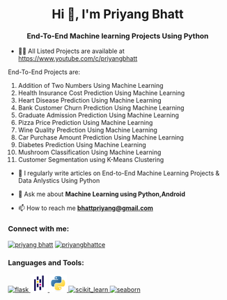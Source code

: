 <h1 align="center">Hi 👋, I'm Priyang Bhatt</h1>
<h3 align="center">End-To-End Machine learning Projects Using Python</h3>

- 👨‍💻 All Listed Projects are available at https://www.youtube.com/c/priyangbhatt

End-To-End Projects are:

1. Addition of Two Numbers Using Machine Learning
2. Health Insurance Cost Prediction Using Machine Learning
3. Heart Disease Prediction Using Machine Learning
4. Bank Customer Churn Prediction Using Machine Learning
5. Graduate Admission Prediction Using Machine Learning
6. Pizza Price Prediction Using Machine Learning
7. Wine Quality Prediction Using Machine Learning
8. Car Purchase Amount Prediction Using Machine Learning
9. Diabetes Prediction Using Machine Learning
10. Mushroom Classification Using Machine Learning
11. Customer Segmentation using K-Means Clustering

- 📝 I regularly write articles on End-to-End Machine Learning Projects & Data Anlystics Using Python

- 💬 Ask me about **Machine Learning using Python,Android**

- 📫 How to reach me **bhattpriyang@gmail.com**

<h3 align="left">Connect with me:</h3>
<p align="left">
<a href="https://www.youtube.com/c/priyang bhatt" target="blank"><img align="center" src="https://raw.githubusercontent.com/rahuldkjain/github-profile-readme-generator/master/src/images/icons/Social/youtube.svg" alt="priyang bhatt" height="30" width="40" /></a>
<a href="https://www.hackerrank.com/priyangbhattce" target="blank"><img align="center" src="https://raw.githubusercontent.com/rahuldkjain/github-profile-readme-generator/master/src/images/icons/Social/hackerrank.svg" alt="priyangbhattce" height="30" width="40" /></a>
</p>

<h3 align="left">Languages and Tools:</h3>
<p align="left"> <a href="https://flask.palletsprojects.com/" target="_blank" rel="noreferrer"> <img src="https://www.vectorlogo.zone/logos/pocoo_flask/pocoo_flask-icon.svg" alt="flask" width="40" height="40"/> </a> <a href="https://pandas.pydata.org/" target="_blank" rel="noreferrer"> <img src="https://raw.githubusercontent.com/devicons/devicon/2ae2a900d2f041da66e950e4d48052658d850630/icons/pandas/pandas-original.svg" alt="pandas" width="40" height="40"/> </a> <a href="https://www.python.org" target="_blank" rel="noreferrer"> <img src="https://raw.githubusercontent.com/devicons/devicon/master/icons/python/python-original.svg" alt="python" width="40" height="40"/> </a> <a href="https://scikit-learn.org/" target="_blank" rel="noreferrer"> <img src="https://upload.wikimedia.org/wikipedia/commons/0/05/Scikit_learn_logo_small.svg" alt="scikit_learn" width="40" height="40"/> </a> <a href="https://seaborn.pydata.org/" target="_blank" rel="noreferrer"> <img src="https://seaborn.pydata.org/_images/logo-mark-lightbg.svg" alt="seaborn" width="40" height="40"/> </a> </p>

